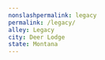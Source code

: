 ```yaml
---
﻿nonslashpermalink: legacy
permalink: /legacy/
alley: Legacy
city: Deer Lodge
state: Montana
---
```

